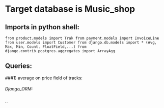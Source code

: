 
# Target database is Music_shop
## Imports in python shell:
`from product.models import Trak
from payment.models import InvoiceLine
from user.models import Customer
from django.db.models import * (Avg, Max, Min, Count, FloatField,...)
from django.contrib.postgres.aggregates import ArrayAgg
`

## Queries:
###1) average on price field of tracks:
###### Django_ORM:
``
